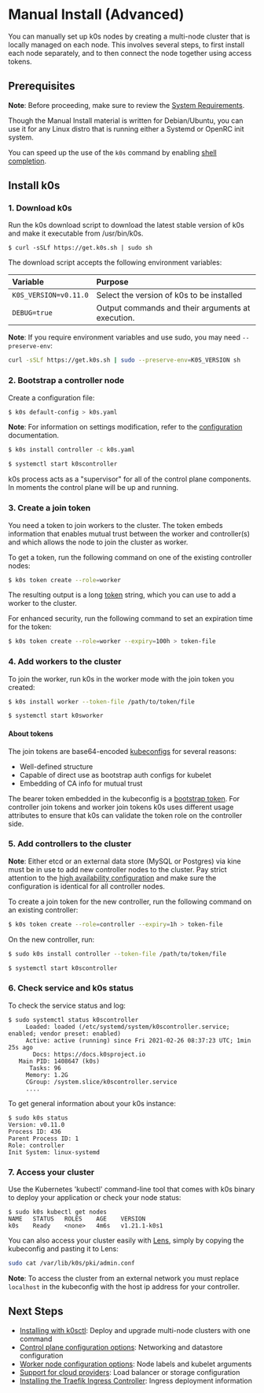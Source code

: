 # Manual Install (Advanced)

You can manually set up k0s nodes by creating a multi-node cluster that is locally managed on each node. This involves several steps, to first install each node separately, and to then connect the node together using access tokens. 

## Prerequisites

**Note**: Before proceeding, make sure to review the [System Requirements](system-requirements.md). 

Though the Manual Install material is written for Debian/Ubuntu, you can use it for any Linux distro that is running either a Systemd or OpenRC init system. 

You can speed up the use of the `k0s` command by enabling [shell completion](shell-completion.md). 

## Install k0s

### 1. Download k0s

Run the k0s download script to download the latest stable version of k0s and make it executable from /usr/bin/k0s. 

```
$ curl -sSLf https://get.k0s.sh | sudo sh
```
The download script accepts the following environment variables:

| Variable              | Purpose                                   |
|:----------------------|:------------------------------------------|
| `K0S_VERSION=v0.11.0` | Select the version of k0s to be installed |
| `DEBUG=true` | Output commands and their arguments at execution. 

**Note**: If you require environment variables and use sudo, you may need
`--preserve-env`:

```sh
curl -sSLf https://get.k0s.sh | sudo --preserve-env=K0S_VERSION sh
```

### 2. Bootstrap a controller node

Create a configuration file:

```sh
$ k0s default-config > k0s.yaml

```
**Note**: For information on settings modification, refer to the [configuration](configuration.md) documentation. 

```sh
$ k0s install controller -c k0s.yaml
```
```sh
$ systemctl start k0scontroller
```

k0s process acts as a "supervisor" for all of the control plane components. In moments the control plane will be up and running. 

### 3. Create a join token

You need a token to join workers to the cluster. The token embeds information that enables mutual trust between the worker and controller(s) and which allows the node to join the cluster as worker. 

To get a token, run the following command on one of the existing controller nodes: 

```sh
$ k0s token create --role=worker
```

The resulting output is a long [token](#tokens) string, which you can use to add a worker to the cluster. 

For enhanced security, run the following command to set an expiration time for the token:

```sh
$ k0s token create --role=worker --expiry=100h > token-file
```

### 4. Add workers to the cluster

To join the worker, run k0s in the worker mode with the join token you created:

```sh
$ k0s install worker --token-file /path/to/token/file
```
```sh
$ systemctl start k0sworker
```

#### About tokens

The join tokens are base64-encoded [kubeconfigs](https://kubernetes.io/docs/tasks/access-application-cluster/configure-access-multiple-clusters/) for several reasons: 

- Well-defined structure
- Capable of direct use as bootstrap auth configs for kubelet
- Embedding of CA info for mutual trust

The bearer token embedded in the kubeconfig is a [bootstrap token](https://kubernetes.io/docs/reference/access-authn-authz/bootstrap-tokens/). For controller join tokens and worker join tokens k0s uses different usage attributes to ensure that k0s can validate the token role on the controller side. 

### 5. Add controllers to the cluster

**Note**: Either etcd or an external data store (MySQL or Postgres) via kine must be in use to add new controller nodes to the cluster. Pay strict attention to the [high availability configuration](high-availability.md) and make sure the configuration is identical for all controller nodes. 

To create a join token for the new controller, run the following command on an existing controller: 

```sh
$ k0s token create --role=controller --expiry=1h > token-file
```

On the new controller, run:

```sh
$ sudo k0s install controller --token-file /path/to/token/file
```
```sh
$ systemctl start k0scontroller
```

### 6. Check service and k0s status

To check the service status and log:
```
$ sudo systemctl status k0scontroller
     Loaded: loaded (/etc/systemd/system/k0scontroller.service; enabled; vendor preset: enabled)
     Active: active (running) since Fri 2021-02-26 08:37:23 UTC; 1min 25s ago
       Docs: https://docs.k0sproject.io
   Main PID: 1408647 (k0s)
      Tasks: 96
     Memory: 1.2G
     CGroup: /system.slice/k0scontroller.service
     ....
```

To get general information about your k0s instance:

```
$ sudo k0s status
Version: v0.11.0
Process ID: 436
Parent Process ID: 1
Role: controller
Init System: linux-systemd
```

### 7. Access your cluster

Use the Kubernetes 'kubectl' command-line tool that comes with k0s binary to deploy your application or check your node status:
```
$ sudo k0s kubectl get nodes
NAME   STATUS   ROLES    AGE    VERSION
k0s    Ready    <none>   4m6s   v1.21.1-k0s1
```

You can also access your cluster easily with [Lens](https://k8slens.dev/), simply by copying the kubeconfig and pasting it to Lens: 

```sh
sudo cat /var/lib/k0s/pki/admin.conf
```

**Note**: To access the cluster from an external network you must replace `localhost` in the kubeconfig with the host ip address for your controller. 

## Next Steps

- [Installing with k0sctl](k0sctl-install.md): Deploy and upgrade multi-node clusters with one command
- [Control plane configuration options](configuration.md): Networking and datastore configuration
- [Worker node configuration options](worker-node-config.md): Node labels and kubelet arguments
- [Support for cloud providers](cloud-providers.md): Load balancer or storage configuration
- [Installing the Traefik Ingress Controller](examples/traefik-ingress.md):
  Ingress deployment information
